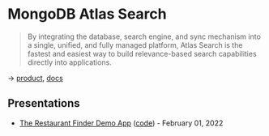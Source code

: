 # MongoDB Atlas Search

> By integrating the database, search engine, and sync mechanism into a single, unified, and fully managed platform, Atlas Search is the fastest and easiest way to build relevance-based search capabilities directly into applications.

→ [product](https://www.mongodb.com/atlas/search), [docs](https://www.mongodb.com/docs/atlas/atlas-search/)

## Presentations

* [The Restaurant Finder Demo App](https://www.youtube.com/watch?v=s2kXYZRE7pA) ([code](https://github.com/mongodb-developer/whatscooking)) - February 01, 2022
